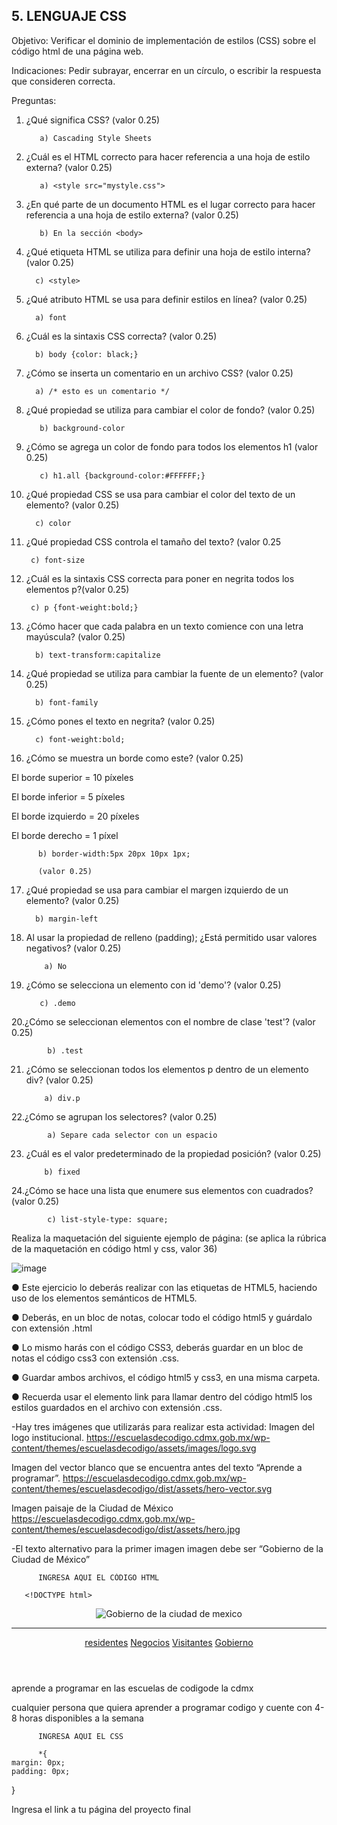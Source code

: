 ## 5. LENGUAJE CSS

Objetivo: Verificar el dominio de implementación de estilos (CSS) sobre el código html de
una página web.

Indicaciones: Pedir subrayar, encerrar en un círculo, o escribir la respuesta que
consideren correcta.

Preguntas:

1. ¿Qué significa CSS? (valor 0.25)

          a) Cascading Style Sheets

          
2. ¿Cuál es el HTML correcto para hacer referencia a una hoja de estilo externa?
(valor 0.25)

          a) <style src="mystyle.css">
        
          
3. ¿En qué parte de un documento HTML es el lugar correcto para hacer referencia a
una hoja de estilo externa? (valor 0.25)

        
          b) En la sección <body>
          
          
 4. ¿Qué etiqueta HTML se utiliza para definir una hoja de estilo interna? (valor 0.25)
 
         
          c) <style>
          
 5. ¿Qué atributo HTML se usa para definir estilos en línea? (valor 0.25)

          a) font
         
          
 6. ¿Cuál es la sintaxis CSS correcta? (valor 0.25)

     
          b) body {color: black;}
         
 7. ¿Cómo se inserta un comentario en un archivo CSS? (valor 0.25)

          a) /* esto es un comentario */
        
          
8. ¿Qué propiedad se utiliza para cambiar el color de fondo? (valor 0.25)

         
          b) background-color
        
9. ¿Cómo se agrega un color de fondo para todos los elementos h1 (valor 0.25)
  
         
          c) h1.all {background-color:#FFFFFF;}
  
10. ¿Qué propiedad CSS se usa para cambiar el color del texto de un elemento? (valor 0.25)
  
      
          c) color
  
 11. ¿Qué propiedad CSS controla el tamaño del texto? (valor 0.25
  
         
          c) font-size
          
  
 12. ¿Cuál es la sintaxis CSS correcta para poner en negrita todos los elementos p?(valor 0.25)
  
        
          c) p {font-weight:bold;}
          
  
13. ¿Cómo hacer que cada palabra en un texto comience con una letra mayúscula? (valor 0.25)
  
        
          b) text-transform:capitalize
          
  
14. ¿Qué propiedad se utiliza para cambiar la fuente de un elemento? (valor 0.25)
  
         
          b) font-family
         
  
15. ¿Cómo pones el texto en negrita? (valor 0.25)
  
        
          c) font-weight:bold;
  
16. ¿Cómo se muestra un borde como este? (valor 0.25)

El borde superior = 10 píxeles

El borde inferior = 5 píxeles

El borde izquierdo = 20 píxeles

El borde derecho = 1 píxel
  
       
          b) border-width:5px 20px 10px 1px;
          
          (valor 0.25)
          
17. ¿Qué propiedad se usa para cambiar el margen izquierdo de un elemento? (valor 0.25)

          b) margin-left
          
18. Al usar la propiedad de relleno (padding); ¿Está permitido usar valores negativos? (valor 0.25)

            a) No
          
            
 19. ¿Cómo se selecciona un elemento con id 'demo'? (valor 0.25)
 
            
            c) .demo
          
            
20.¿Cómo se seleccionan elementos con el nombre de clase 'test'? (valor 0.25)

        
            b) .test
        
            
21. ¿Cómo se seleccionan todos los elementos p dentro de un elemento div? (valor 0.25)

            a) div.p
           
            
22.¿Cómo se agrupan los selectores? (valor 0.25)

            a) Separe cada selector con un espacio
           
            
23. ¿Cuál es el valor predeterminado de la propiedad posición? (valor 0.25)

        
            b) fixed
      
            
 24.¿Cómo se hace una lista que enumere sus elementos con cuadrados? (valor 0.25)
 
        
            c) list-style-type: square;
            
Realiza la maquetación del siguiente ejemplo de página: (se aplica la rúbrica de la
maquetación en código html y css, valor 36)

![image](https://user-images.githubusercontent.com/91554777/166742177-b3cc2bfc-7768-42e4-b4f0-dcc2a1473935.png)

● Este ejercicio lo deberás realizar con las etiquetas de HTML5, haciendo uso de los elementos semánticos de HTML5.

● Deberás, en un bloc de notas, colocar todo el código html5 y guárdalo con extensión .html

● Lo mismo harás con el código CSS3, deberás guardar en un bloc de notas el código css3 con extensión .css.

● Guardar ambos archivos, el código html5 y css3, en una misma carpeta.

● Recuerda usar el elemento link para llamar dentro del código html5 los estilos guardados en el archivo con extensión .css.

-Hay tres imágenes que utilizarás para realizar esta actividad:
Imagen del logo institucional.
https://escuelasdecodigo.cdmx.gob.mx/wp-content/themes/escuelasdecodigo/assets/images/logo.svg

Imagen del vector blanco que se encuentra antes del texto “Aprende a programar”. https://escuelasdecodigo.cdmx.gob.mx/wp-content/themes/escuelasdecodigo/dist/assets/hero-vector.svg

Imagen paisaje de la Ciudad de México
https://escuelasdecodigo.cdmx.gob.mx/wp-content/themes/escuelasdecodigo/dist/assets/hero.jpg

-El texto alternativo para la primer imagen imagen debe ser “Gobierno de la Ciudad de México”


          INGRESA AQUI EL CÓDIGO HTML
          
       <!DOCTYPE html>
<html lang="en">
<head>
    <meta charset="UTF-8">
    <meta http-equiv="X-UA-Compatible" content="IE=edge">
    <meta name="viewport" content="width=device-width, initial-scale=1.0">
    <title>Document</title>
    <link rel="stylesheet" href="css/estilos.css">
</head>
<body>
    <header>
        <img src="img/logo.svg" alt="Gobierno de la ciudad de mexico">
        <hr>
        <nav>
            <a href="residentes.html">residentes</a>
            <a href="Negocios.html">Negocios</a>
            <a href="Visitantes.html">Visitantes</a>
            <a href="Gobierno.html">Gobierno</a>
        </nav>
    </header>
    <main>
        <div id="text-div">
            <p><span></span>aprende a programar en las <span>escuelas de codigo</span>de la cdmx</p>
            <p>cualquier persona que quiera aprender a programar codigo y cuente con 4-8 horas disponibles a la semana</p>
        </div>
        </div>
    </main>

    
</body>
</html>
          
          
          INGRESA AQUI EL CSS
          
          *{
    margin: 0px;
    padding: 0px;
}

          
          
          
 Ingresa el link a tu página del proyecto final
